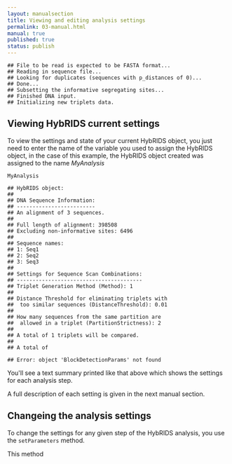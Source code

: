 ```yaml
---
layout: manualsection
title: Viewing and editing analysis settings
permalink: 03-manual.html
manual: true
published: true
status: publish
---
```

 

    ## File to be read is expected to be FASTA format...
    ## Reading in sequence file...
    ## Looking for duplicates (sequences with p_distances of 0)...
    ## Done...
    ## Subsetting the informative segregating sites...
    ## Finished DNA input.
    ## Initializing new triplets data.
 
 
Viewing HybRIDS current settings
--------------------------------
 
To view the settings and state of your current HybRIDS object, you just need to enter the name of the variable you used to assign the HybRIDS object, in the case of this example, the HybRIDS object created was assigned to the name *MyAnalysis*
 

    MyAnalysis

    ## HybRIDS object:
    ## 
    ## DNA Sequence Information:
    ## -------------------------
    ## An alignment of 3 sequences.
    ## 
    ## Full length of alignment: 398508
    ## Excluding non-informative sites: 6496
    ## 
    ## Sequence names:
    ## 1: Seq1
    ## 2: Seq2
    ## 3: Seq3
    ## 
    ## Settings for Sequence Scan Combinations:
    ## ----------------------------------------
    ## Triplet Generation Method (Method): 1
    ## 
    ## Distance Threshold for eliminating triplets with
    ## 	too similar sequences (DistanceThreshold): 0.01
    ## 
    ## How many sequences from the same partition are
    ## 	allowed in a triplet (PartitionStrictness): 2
    ## 
    ## A total of 1 triplets will be compared.
    ## 
    ## A total of

    ## Error: object 'BlockDetectionParams' not found
You'll see a text summary printed like that above which shows the settings for each analysis step.
 
A full description of each setting is given in the next manual section.
 
Changeing the analysis settings
-------------------------------
 
To change the settings for any given step of the HybRIDS analysis, you use the `setParameters` method.
 
This method
